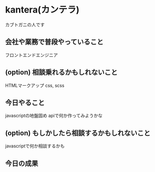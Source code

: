 # kantera(カンテラ) 
カブトガニの人です

## 会社や業務で普段やっていること
フロントエンドエンジニア

## (option) 相談乗れるかもしれないこと
HTMLマークアップ
css, scss

## 今日やること
javascriptの地盤固め
apiで何か作ってみようかな

## (option) もしかしたら相談するかもしれないこと
javascriptで何か相談するかも

## 今日の成果
